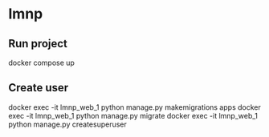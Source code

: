 # lmnp
## Run project
docker compose up
## Create user
docker exec -it lmnp_web_1 python manage.py makemigrations apps
docker exec -it lmnp_web_1 python manage.py migrate
docker exec -it lmnp_web_1 python manage.py createsuperuser